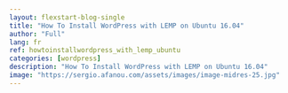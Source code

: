 ```yaml
---
layout: flexstart-blog-single
title: "How To Install WordPress with LEMP on Ubuntu 16.04"
author: "Full"
lang: fr
ref: howtoinstallwordpress_with_lemp_ubuntu
categories: [wordpress]
description: "How To Install WordPress with LEMP on Ubuntu 16.04"
image: "https://sergio.afanou.com/assets/images/image-midres-25.jpg"
---
```

